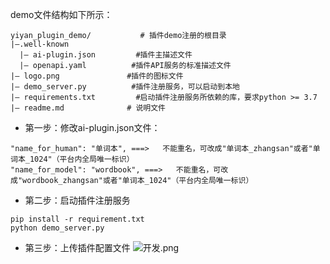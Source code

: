 
demo文件结构如下所示：

  ```
  yiyan_plugin_demo/           # 插件demo注册的根目录
  |—.well-known
    |— ai-plugin.json         #插件主描述文件
    |— openapi.yaml          #插件API服务的标准描述文件
  |— logo.png               #插件的图标文件
  |— demo_server.py          #插件注册服务，可以启动到本地
  |— requirements.txt         #启动插件注册服务所依赖的库，要求python >= 3.7
  |— readme.md              # 说明文件
  ```


  * 第一步：修改ai-plugin.json文件：
  ```
  "name_for_human": "单词本", ===>   不能重名，可改成"单词本_zhangsan"或者"单词本_1024"（平台内全局唯一标识）
  "name_for_model": "wordbook", ===>   不能重名，可改成"wordbook_zhangsan"或者"单词本_1024"（平台内全局唯一标识）
  ```
  * 第二步：启动插件注册服务

  ```
  pip install -r requirement.txt
  python demo_server.py
  ```


  * 第三步：上传插件配置文件
    ![开发.png](https://bce.bdstatic.com/doc/eb118-guidbook/EB118-developer/%E5%BC%80%E5%8F%91_2519f45.png)
